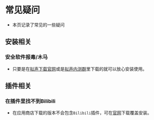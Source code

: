 # 常见疑问

- 本页记录了常见的一些疑问

## 安装相关

### 安全软件报毒/木马
- 只要是在[拟声下载官网](https://download.music.mimicry.cool/)或是[拟声内测群](/about/qqgroup)里下载的就可以放心安装使用。



## 插件相关

### 在插件里找不到Bilibili
- 在应用商店下载的版本不会包含`Bilibili`插件，可在[官网](https://download.music.mimicry.cool/)下载覆盖安装。
